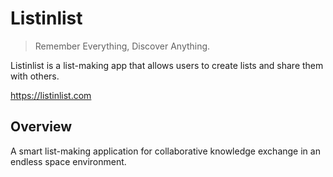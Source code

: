 # Listinlist

> Remember Everything, Discover Anything.

Listinlist is a list-making app that allows users to create lists and share them with others.

https://listinlist.com

## Overview

A smart list-making application for collaborative knowledge exchange in an endless space environment.
